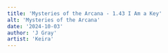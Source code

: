 ```yaml
---
title: 'Mysteries of the Arcana - 1.43 I Am a Key'
alt: 'Mysteries of the Arcana'
date: '2024-10-03'
author: 'J Gray'
artist: 'Keira'
---
```

